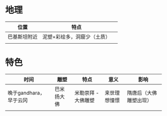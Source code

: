 # 地理
| 位置         | 特点                        |     |
| ------------ | --------------------------- | --- |
| 巴基斯坦附近 | 泥塑+彩绘多，洞窟少（土质） |     |
|              |                             |     |
#  特色
| 时间                   | 雕塑       | 特点                | 意义         | 影响                   |
| ---------------------- | ---------- | ------------------- | ------------ | ---------------------- |
| 晚于gandhara，早于云冈 | 巴米扬大佛 | 米勒崇拜 - 大佛雕塑 | 来世理想憧憬 | 隋唐后（大佛雕塑出现） |
|                        |            |                     |              |                        |